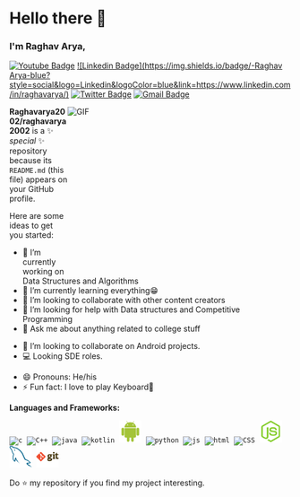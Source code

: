 # Hello there 👋 

### I'm Raghav Arya, 
[![Youtube Badge](https://img.shields.io/badge/-Raghav%20Arya-red?style=social&logo=Youtube&logoColor=red&link=https://www.youtube.com/c/RaghavArya/)](https://www.youtube.com/c/RaghavArya/)
[![Linkedin Badge](https://img.shields.io/badge/-Raghav Arya-blue?style=social&logo=Linkedin&logoColor=blue&link=https://www.linkedin.com/in/raghavarya/)](https://www.linkedin.com/in/raghavarya/)
[![Twitter Badge](http://img.shields.io/badge/-@prathamk22-1ca0f1?style=social&logo=twitter&logoColor=blue&link=https://twitter.com/RaghavArya2002?s=08)](https://twitter.com/RaghavArya2002?s=08) 
[![Gmail Badge](https://img.shields.io/badge/-GMail-c14438?style=social&logo=Gmail&logoColor=red&link=mailto:raghavarya2002@gmail.com)](mailto:raghavarya2002@gmail.com)


<img align="right" alt="GIF" src="https://cdn.dribbble.com/users/461802/screenshots/4753031/media/4711ad8d0ba0dcd367061aa7841f8107.gif" width="400" height="300" />


**Raghavarya2002/raghavarya2002** is a ✨ _special_ ✨ repository because its `README.md` (this file) appears on your GitHub profile.

Here are some ideas to get you started:

- 🔭 I’m currently working on Data Structures and Algorithms
- 🌱 I’m currently learning everything😁
- 👯 I’m looking to collaborate with other content creators
- 🤔 I’m looking for help with Data structures and Competitive Programming
- 💬 Ask me about anything related to college stuff
* 👯 I’m looking to collaborate on Android projects.
* 💻 Looking SDE roles.
- 😄 Pronouns: He/his
- ⚡ Fun fact: I love to play  Keyboard🎹

 
 **Languages and Frameworks:**
<p align="left">
  <code><img src="https://github.com/abranhe/programming-languages-logos/blob/master/src/c/c_48x48.png" alt="c" width="40" height="40"/></code>&nbsp;
  <code><img src="https://github.com/abranhe/programming-languages-logos/blob/master/src/cpp/cpp_48x48.png" alt="C++" width="40" height="40" /></code>&nbsp;
  <code><img src="https://github.com/abranhe/programming-languages-logos/blob/master/src/java/java_48x48.png" alt="java" width="40" height="40" /></code>&nbsp;
  <code><img src="https://github.com/abranhe/programming-languages-logos/blob/master/src/kotlin/kotlin_48x48.png" alt="kotlin" width="40" height="40" /></code>&nbsp;
  <code><img src="https://github.com/devicons/devicon/blob/master/icons/android/android-original.svg" alt="Android" width="40" height="40" /></code>&nbsp;
  <code><img src="https://github.com/abranhe/programming-languages-logos/blob/master/src/python/python_48x48.png" alt="python" width="40" height="40" /></code>&nbsp;
  <code><img src="https://github.com/abranhe/programming-languages-logos/blob/master/src/javascript/javascript_48x48.png" alt="js" width="40" height="40" /></code>&nbsp;
  <code><img src="https://github.com/abranhe/programming-languages-logos/blob/master/src/html/html_48x48.png" alt="html" width="40" height="40" /></code>&nbsp;
  <code><img src="https://github.com/abranhe/programming-languages-logos/blob/master/src/css/css_48x48.png" alt="CSS" width="40" height="40" /></code>&nbsp;
  <code><img src="https://github.com/devicons/devicon/blob/master/icons/nodejs/nodejs-original.svg" alt="nodejs" width="40" height="40" /></code>&nbsp;
  <code><img src="https://github.com/devicons/devicon/blob/master/icons/mysql/mysql-original.svg" alt="sql" width="40" height="40" /></code>&nbsp;
  <code><img src="https://raw.githubusercontent.com/github/explore/80688e429a7d4ef2fca1e82350fe8e3517d3494d/topics/git/git.png" alt="git" width="40" height="40" /></code>&nbsp;
   </p>
   
   Do ⭐ my repository if you find my project interesting.
